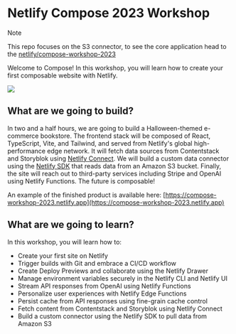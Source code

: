 # Netlify Compose 2023 Workshop

> [!NOTE]
> This repo focuses on the S3 connector, to see the core application head to the [netlify/compose-workshop-2023](https://github.com/netlify/compose-workshop-2023/tree/main)

Welcome to Compose! In this workshop, you will learn how to create your first composable website with Netlify.

![](https://github.com/netlify/compose-workshop-2023/blob/main/public/images/og.jpg?raw=true)

## What are we going to build?

In two and a half hours, we are going to build a Halloween-themed e-commerce bookstore. The frontend stack will be composed of React, TypeScript, Vite, and Tailwind, and served from Netlify's global high-performance edge network. It will fetch data sources from Contentstack and Storyblok  using [Netlify Connect](https://www.netlify.com/products/connect/). We will build a custom data connector using the [Netlify SDK](https://sdk.netlify.com/connectors/overview/) that reads data from an Amazon S3 bucket. Finally, the site will reach out to third-party services including Stripe and OpenAI using Netlify Functions. The future is composable!

An example of the finished product is available here: [https://compose-workshop-2023.netlify.app](https://compose-workshop-2023.netlify.app)

## What are we going to learn?

In this workshop, you will learn how to:

- Create your first site on Netlify
- Trigger builds with Git and embrace a CI/CD workflow
- Create Deploy Previews and collaborate using the Netlify Drawer
- Manage environment variables securely in the Netlify CLI and Netlify UI
- Stream API responses from OpenAI using Netlify Functions
- Personalize user experiences with Netlify Edge Functions
- Persist cache from API responses using fine-grain cache control
- Fetch content from Contentstack and Storyblok using Netlify Connect
- Build a custom connector using the Netlify SDK to pull data from Amazon S3
